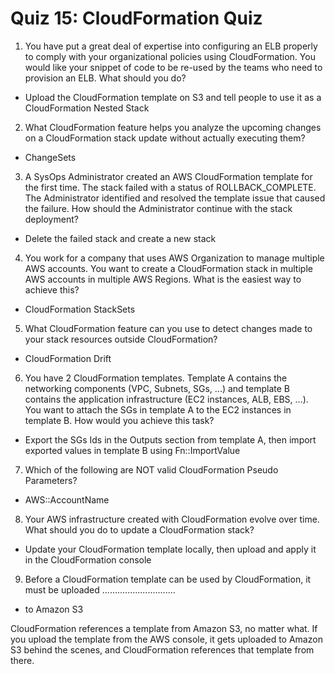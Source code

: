 # Quiz 15: CloudFormation Quiz

1. You have put a great deal of expertise into configuring an ELB properly to comply with your organizational policies using CloudFormation. You would like your snippet of code to be re-used by the teams who need to provision an ELB. What should you do?

- Upload the CloudFormation template on S3 and tell people to use it as a CloudFormation Nested Stack

2. What CloudFormation feature helps you analyze the upcoming changes on a CloudFormation stack update without actually executing them?

- ChangeSets

3. A SysOps Administrator created an AWS CloudFormation template for the first time. The stack failed with a status of ROLLBACK_COMPLETE. The Administrator identified and resolved the template issue that caused the failure. How should the Administrator continue with the stack deployment?

- Delete the failed stack and create a new stack

4. You work for a company that uses AWS Organization to manage multiple AWS accounts. You want to create a CloudFormation stack in multiple AWS accounts in multiple AWS Regions. What is the easiest way to achieve this?

- CloudFormation StackSets

5. What CloudFormation feature can you use to detect changes made to your stack resources outside CloudFormation?

- CloudFormation Drift

6. You have 2 CloudFormation templates. Template A contains the networking components (VPC, Subnets, SGs, ...) and template B contains the application infrastructure (EC2 instances, ALB, EBS, ...). You want to attach the SGs in template A to the EC2 instances in template B. How would you achieve this task?

- Export the SGs Ids in the Outputs section from template A, then import exported values in template B using Fn::ImportValue

7. Which of the following are NOT valid CloudFormation Pseudo Parameters?

- AWS::AccountName

8. Your AWS infrastructure created with CloudFormation evolve over time. What should you do to update a CloudFormation stack?

- Update your CloudFormation template locally, then upload and apply it in the CloudFormation console

9. Before a CloudFormation template can be used by CloudFormation, it must be uploaded .............................

- to Amazon S3

CloudFormation references a template from Amazon S3, no matter what. If you upload the template from the AWS console, it gets uploaded to Amazon S3 behind the scenes, and CloudFormation references that template from there.
